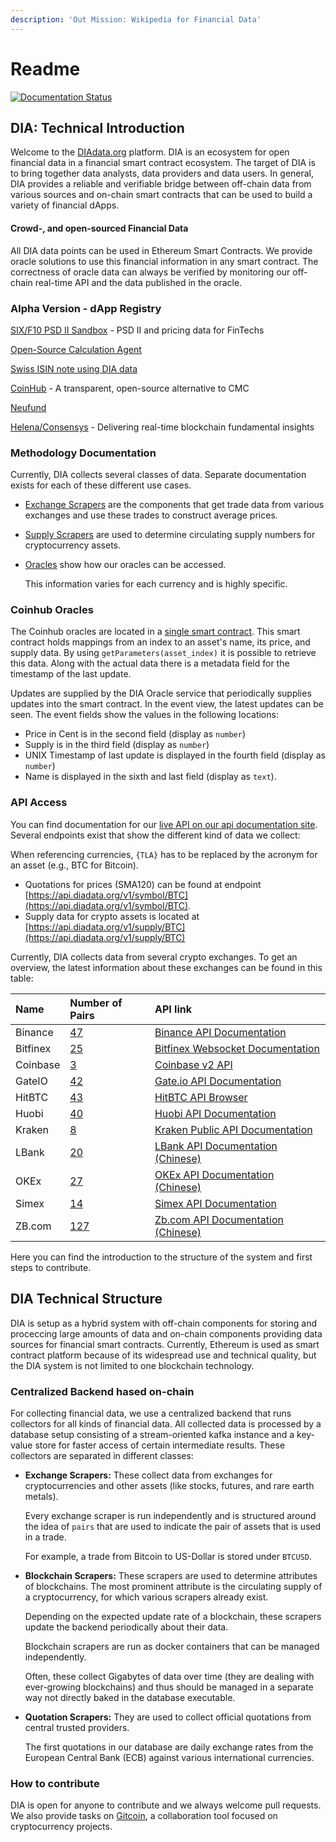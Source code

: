```yaml
---
description: 'Out Mission: Wikipedia for Financial Data'
---
```


# Readme

[![Documentation Status](https://readthedocs.org/projects/diadata/badge/?version=latest)](https://diadata.readthedocs.io/en/latest/?badge=latest)

## DIA: Technical Introduction

Welcome to the [DIAdata.org](https://diadata.org/) platform. DIA is an ecosystem for open financial data in a financial smart contract ecosystem. The target of DIA is to bring together data analysts, data providers and data users. In general, DIA provides a reliable and verifiable bridge between off-chain data from various sources and on-chain smart contracts that can be used to build a variety of financial dApps.

#### Crowd-, and open-sourced Financial Data

All DIA data points can be used in Ethereum Smart Contracts. We provide oracle solutions to use this financial information in any smart contract. The correctness of oracle data can always be verified by monitoring our off-chain real-time API and the data published in the oracle.

### Alpha Version - dApp Registry

[SIX/F10 PSD II Sandbox](https://f10-sandbox-portal.apps.ndgit.com/#/apis) - PSD II and pricing data for FinTechs 

[Open-Source Calculation Agent](https://blockstate.com/decentral-calculation-agent/)

[Swiss ISIN note using DIA data](https://en.bitcoinwiki.org/wiki/Index_Fund) 

[CoinHub](http://coinhub.diadata.org) - A transparent, open-source alternative to CMC

[Neufund](https://blog.neufund.org/neufund-1-1-is-live-on-mainnet-db35d77b2ef2) 

[Helena/Consensys](https://helena.network) - Delivering real-time blockchain fundamental insights



### Methodology Documentation

Currently, DIA collects several classes of data. Separate documentation exists for each of these different use cases.

* [Exchange Scrapers](documentation/methodology/exchangeprices.md) are the components that get trade data from various exchanges and use these trades to construct average prices.
* [Supply Scrapers](documentation/methodology/supplynumbers.md) are used to determine circulating supply numbers for cryptocurrency assets.
* [Oracles](documentation/methodology/oracles.md) show how our oracles can be accessed.

  This information varies for each currency and is highly specific.

### Coinhub Oracles

The Coinhub oracles are located in a [single smart contract](https://etherscan.io/address/0xD47FDf51D61c100C447E2D4747c7126F19fa23Ef). This smart contract holds mappings from an index to an asset's name, its price, and supply data. By using `getParameters(asset_index)` it is possible to retrieve this data. Along with the actual data there is a metadata field for the timestamp of the last update.

Updates are supplied by the DIA Oracle service that periodically supplies updates into the smart contract. In the event view, the latest updates can be seen. The event fields show the values in the following locations:

* Price in Cent is in the second field \(display as `number`\)
* Supply is in the third field \(display as `number`\)
* UNIX Timestamp of last update is displayed in the fourth field \(display as `number`\)
* Name is displayed in the sixth and last field \(display as `text`\).

### API Access

You can find documentation for our [live API on our api documentation site](api/docs/api.md). Several endpoints exist that show the different kind of data we collect:

When referencing currencies, `{TLA}` has to be replaced by the acronym for an asset \(e.g., BTC for Bitcoin\).

* Quotations for prices \(SMA120\) can be found at endpoint [https://api.diadata.org/v1/symbol/BTC](https://api.diadata.org/v1/symbol/BTC).
* Supply data for crypto assets is located at [https://api.diadata.org/v1/supply/BTC](https://api.diadata.org/v1/supply/BTC)

Currently, DIA collects data from several crypto exchanges. To get an overview, the latest information about these exchanges can be found in this table:

| Name | Number of Pairs | API link |
| :--- | :--- | :--- |
| Binance | [47](https://github.com/diadata-org/diadata/tree/c982072de2ac488c5f0bdf32b677cbac1965583e/config/Binance.json) | [Binance API Documentation](https://github.com/binance-exchange/binance-official-api-docs) |
| Bitfinex | [25](https://github.com/diadata-org/diadata/tree/c982072de2ac488c5f0bdf32b677cbac1965583e/config/Bitfinex.json) | [Bitfinex Websocket Documentation](https://docs.bitfinex.com/docs/ws-general) |
| Coinbase | [3](https://github.com/diadata-org/diadata/tree/c982072de2ac488c5f0bdf32b677cbac1965583e/config/CoinBase.json) | [Coinbase v2 API](https://developers.coinbase.com/api/v2) |
| GateIO | [42](https://github.com/diadata-org/diadata/tree/c982072de2ac488c5f0bdf32b677cbac1965583e/config/GateIO.json) | [Gate.io API Documentation](https://www.gate.io/api2) |
| HitBTC | [43](https://github.com/diadata-org/diadata/tree/c982072de2ac488c5f0bdf32b677cbac1965583e/config/HitBTC.json) | [HitBTC API Browser](https://api.hitbtc.com/api/2/explore/) |
| Huobi | [40](https://github.com/diadata-org/diadata/tree/c982072de2ac488c5f0bdf32b677cbac1965583e/config/Huobi.json) | [Huobi API Documentation](https://github.com/huobiapi/API_Docs_en/wiki/Huobi.pro-API) |
| Kraken | [8](https://github.com/diadata-org/diadata/tree/c982072de2ac488c5f0bdf32b677cbac1965583e/config/Kraken.json) | [Kraken Public API Documentation](https://www.kraken.com/help/api#public-market-data) |
| LBank | [20](https://github.com/diadata-org/diadata/tree/c982072de2ac488c5f0bdf32b677cbac1965583e/config/LBank.json) | [LBank API Documentation \(Chinese\)](https://github.com/LBank-exchange/lbank-official-api-docs) |
| OKEx | [27](https://github.com/diadata-org/diadata/tree/c982072de2ac488c5f0bdf32b677cbac1965583e/config/OKEx.json) | [OKEx API Documentation \(Chinese\)](https://github.com/okcoin-okex/API-docs-OKEx.com) |
| Simex | [14](https://github.com/diadata-org/diadata/tree/c982072de2ac488c5f0bdf32b677cbac1965583e/config/Simex.json) | [Simex API Documentation](https://simex.global/en/docs/introduction) |
| ZB.com | [127](https://github.com/diadata-org/diadata/tree/c982072de2ac488c5f0bdf32b677cbac1965583e/config/ZB.json) | [Zb.com API Documentation \(Chinese\)](https://www.zb.com/i/developer) |

Here you can find the introduction to the structure of the system and first steps to contribute.

## DIA Technical Structure

DIA is setup as a hybrid system with off-chain components for storing and proceccing large amounts of data and on-chain components providing data sources for financial smart contracts. Currently, Ethereum is used as smart contract platform because of its widespread use and technical quality, but the DIA system is not limited to one blockchain technology.

### Centralized Backend hased on-chain

For collecting financial data, we use a centralized backend that runs collectors for all kinds of financial data. All collected data is processed by a database setup consisting of a stream-oriented kafka instance and a key-value store for faster access of certain intermediate results. These collectors are separated in different classes:

* **Exchange Scrapers:** These collect data from exchanges for cryptocurrencies and other assets \(like stocks, futures, and rare earth metals\).

  Every exchange scraper is run independently and is structured around the idea of `pairs` that are used to indicate the pair of assets that is used in a trade.

  For example, a trade from Bitcoin to US-Dollar is stored under `BTCUSD`.

* **Blockchain Scrapers:** These scrapers are used to determine attributes of blockchains. The most prominent attribute is the circulating supply of a cryptocurrency, for which various scrapers already exist.

  Depending on the expected update rate of a blockchain, these scrapers update the backend periodically about their data.

  Blockchain scrapers are run as docker containers that can be managed independently.

  Often, these collect Gigabytes of data over time \(they are dealing with ever-growing blockchains\) and thus should be managed in a separate way not directly baked in the database executable.

* **Quotation Scrapers:** They are used to collect official quotations from central trusted providers.

  The first quotations in our database are daily exchange rates from the European Central Bank \(ECB\) against various international currencies.

### How to contribute

DIA is open for anyone to contribute and we always welcome pull requests. We also provide tasks on [Gitcoin](https://gitcoin.co/), a collaboration tool focused on cryptocurrency projects.

